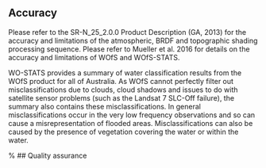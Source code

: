 ## Accuracy

Please refer to the SR-N\_25\_2.0.0 Product Description (GA, 2013) for the accuracy and limitations of the atmospheric, BRDF and topographic shading processing sequence. Please refer to Mueller et al. 2016 for details on the accuracy and limitations of WOfS and WOfS-STATS.

WO-STATS provides a summary of water classification results from the WOfS product for all of Australia. As WOfS cannot perfectly filter out misclassifications due to clouds, cloud shadows and issues to do with satellite sensor problems (such as the Landsat 7 SLC-Off failure), the summary also contains these misclassifications. In general misclassifications occur in the very low frequency observations and so can cause a misrepresentation of flooded areas. Misclassifications can also be caused by the presence of vegetation covering the water or within the water.

% ## Quality assurance

